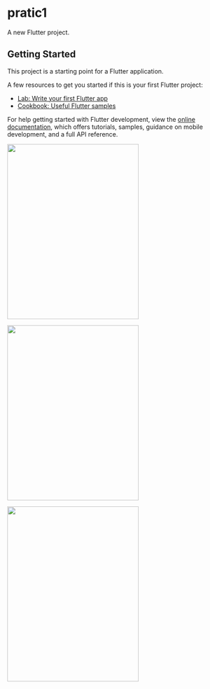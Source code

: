 # pratic1

A new Flutter project.

## Getting Started

This project is a starting point for a Flutter application.

A few resources to get you started if this is your first Flutter project:

- [Lab: Write your first Flutter app](https://docs.flutter.dev/get-started/codelab)
- [Cookbook: Useful Flutter samples](https://docs.flutter.dev/cookbook)

For help getting started with Flutter development, view the
[online documentation](https://docs.flutter.dev/), which offers tutorials,
samples, guidance on mobile development, and a full API reference.


<p>
<img src = "https://user-images.githubusercontent.com/114207033/224228758-5d5e84b1-cf06-4551-9cb0-7cbdffc0ba53.png"height="400px"width="300px">
</p>



<p>
<img src = "https://user-images.githubusercontent.com/114207033/224228822-992ad5b1-6412-4036-9514-3d18414e6130.png"height="400px"width="300px">
</p>




<p>
<img src = "https://user-images.githubusercontent.com/114207033/224228905-01cc6cc0-1956-45da-89c0-ab4c4b82c62a.png"height="400px"width="300px">
</p>
